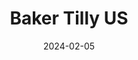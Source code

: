 ---  
layout: startup_page  
title: "Baker Tilly US"  
id: "bakertilly.com"  
permalink: "/bakertillyusbakertilly.com02052024/"  
website: "https://www.bakertilly.com/"  
funding_round: "Strategic Investment"  
funding_amount: ""  
investors: "Hellman & Friedman, Valeas Capital Partners"  
about: "Baker Tilly US, LLP is a leading advisory CPA firm providing business advisory, tax, and attest services. They have a strong track record of growth and value creation, expanding their presence nationally and internationally. This strategic investment positions them for accelerated growth and enhanced client services."  
markets: "Accounting, Tax, Advisory"  
hq: "Chicago, Illinois, United States"  
founded_year: ""  
linkedin: "https://www.linkedin.com/company/bakertillyus/"  
twitter: ""  
instagram: "https://www.instagram.com/bakertillyus/"  
facebook: "https://www.facebook.com/BakerTillyUS"  
crunchbase: ""  
pitchbook: ""  

date_display: "05-Feb-2024"  
date: "2024-02-05"

# SEO Optimization  
meta_title: "Baker Tilly US - Strategic Investment"  
meta_description: "Baker Tilly US, Baker Tilly US, LLP is a leading advisory CPA firm providing business advisory, tax, and attest services. They have a strong track record of growth an..."  
meta_keywords: "Baker Tilly US, Accounting, Tax, Advisory, Strategic Investment funding"  
canonical_url: "https://startup.projectstartups.com/bakertillyusbakertilly.com02052024/"  
---